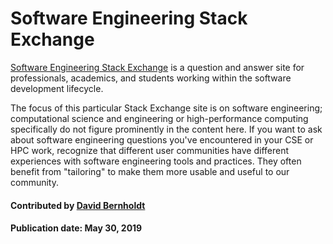 # Software Engineering Stack Exchange

[Software Engineering Stack Exchange](https://softwareengineering.stackexchange.com/) is a question and answer site for professionals, academics, and students working within the software development lifecycle.

The focus of this particular Stack Exchange site is on software engineering; computational science and engineering or high-performance computing specifically do not figure prominently in the content here.  If you want to ask about software engineering questions you've encountered in your CSE or HPC work, recognize that different user communities have different experiences with software engineering tools and practices.  They often benefit from "tailoring" to make them more usable and useful to our community.

<!---
     Native image is too large.  Need to reduce size for reasonable display.
![alt text](https://cdn.sstatic.net/Sites/stackoverflow/company/img/logos/se/se-logo.png "Stack Exchange Logo")
--->
#### Contributed by [David Bernholdt](http://github.com/bernhold)

#### Publication date: May 30, 2019

<!---
Publish: yes
Categories: Collaboration
Topics: Discussion and question sites
Tags: website, service
Level: 2
Prerequisites: defaults
Aggregate: none
--->
